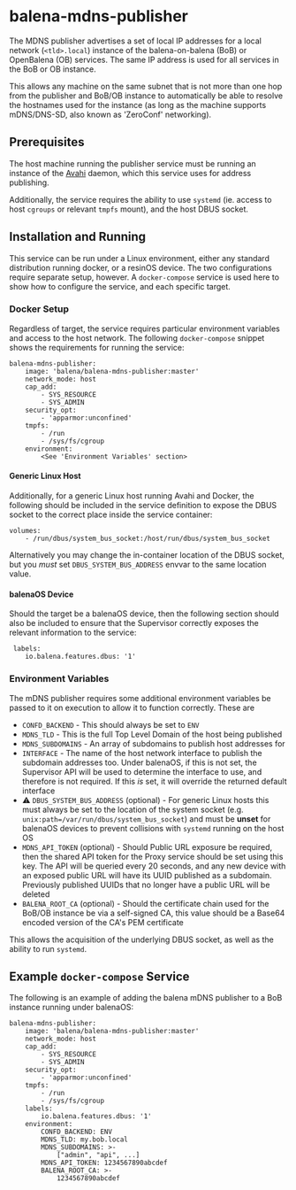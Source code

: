 # balena-mdns-publisher

The MDNS publisher advertises a set of local IP addresses for a local network
(`<tld>.local`) instance of the balena-on-balena (BoB) or OpenBalena (OB) services. The
same IP address is used for all services in the BoB or OB instance.

This allows any machine on the same subnet that is not more than one hop from the
publisher and BoB/OB instance to automatically be able to resolve the hostnames used for
the instance (as long as the machine supports mDNS/DNS-SD, also known as 'ZeroConf'
networking).


## Prerequisites

The host machine running the publisher service must be running an instance of the
[Avahi](https://www.avahi.org/) daemon, which this service uses for address publishing.

Additionally, the service requires the ability to use `systemd` (ie. access to host
`cgroups` or relevant `tmpfs` mount), and the host DBUS socket.


## Installation and Running

This service can be run under a Linux environment, either any standard distribution
running docker, or a resinOS device. The two configurations require separate setup,
however. A `docker-compose` service is used here to show how to configure the service, and
each specific target.


### Docker Setup

Regardless of target, the service requires particular environment variables and access to
the host network. The following `docker-compose` snippet shows the requirements for
running the service:

    balena-mdns-publisher:
        image: 'balena/balena-mdns-publisher:master'
        network_mode: host
        cap_add:
            - SYS_RESOURCE
            - SYS_ADMIN
        security_opt:
            - 'apparmor:unconfined'
        tmpfs:
            - /run
            - /sys/fs/cgroup
        environment:
            <See 'Environment Variables' section>


#### Generic Linux Host

Additionally, for a generic Linux host running Avahi and Docker, the following should be
included in the service definition to expose the DBUS socket to the correct place inside
the service container:

    volumes:
        - /run/dbus/system_bus_socket:/host/run/dbus/system_bus_socket

Alternatively you may change the in-container location of the DBUS socket, but you
*must* set `DBUS_SYSTEM_BUS_ADDRESS` envvar to the same location value.


#### balenaOS Device

Should the target be a balenaOS device, then the following section should also be included
to ensure that the Supervisor correctly exposes the relevant information to the service:

	 labels:
		io.balena.features.dbus: '1'


### Environment Variables

The mDNS publisher requires some additional environment variables be passed to it on
execution to allow it to function correctly. These are

* `CONFD_BACKEND` - This should always be set to `ENV`
* `MDNS_TLD` - This is the full Top Level Domain of the host being published
* `MDNS_SUBDOMAINS` - An array of subdomains to publish host addresses for
* `INTERFACE` - The name of the host network interface to publish the subdomain addresses
  too. Under balenaOS, if this is not set, the Supervisor API will be used to determine
  the interface to use, and therefore is not required. If this *is* set, it will override
  the returned default interface
* ⚠️ `DBUS_SYSTEM_BUS_ADDRESS` (optional) - For generic Linux hosts this must always be set
  to the location of the system socket (e.g. `unix:path=/var/run/dbus/system_bus_socket`)
  and must be **unset** for balenaOS devices to prevent collisions with `systemd` running
  on the host OS
* `MDNS_API_TOKEN` (optional) - Should Public URL exposure be required, then the shared
  API token for the Proxy service should be set using this key. The API will be queried
  every 20 seconds, and any new device with an exposed public URL will have its UUID
  published as a subdomain. Previously published UUIDs that no longer have a public URL
  will be deleted
* `BALENA_ROOT_CA` (optional) - Should the certificate chain used for the BoB/OB instance
  be via a self-signed CA, this value should be a Base64 encoded version of the CA's PEM
  certificate

This allows the acquisition of the underlying DBUS socket, as well as the ability to run
`systemd`.


## Example `docker-compose` Service

The following is an example of adding the balena mDNS publisher to a BoB instance running
under balenaOS:

    balena-mdns-publisher:
        image: 'balena/balena-mdns-publisher:master'
        network_mode: host
        cap_add:
            - SYS_RESOURCE
            - SYS_ADMIN
        security_opt:
            - 'apparmor:unconfined'
        tmpfs:
            - /run
            - /sys/fs/cgroup
        labels:
            io.balena.features.dbus: '1'
        environment:
            CONFD_BACKEND: ENV
            MDNS_TLD: my.bob.local
            MDNS_SUBDOMAINS: >-
                ["admin", "api", ...]
            MDNS_API_TOKEN: 1234567890abcdef
            BALENA_ROOT_CA: >-
                1234567890abcdef
